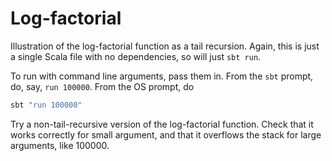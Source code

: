 # Log-factorial

Illustration of the log-factorial function as a tail recursion. Again, this is just a single Scala file with no dependencies, so will just `sbt run`.

To run with command line arguments, pass them in. From the `sbt` prompt, do, say, `run 100000`. From the OS prompt, do
```bash
sbt "run 100000"
```

Try a non-tail-recursive version of the log-factorial function. Check that it works correctly for small argument, and that it overflows the stack for large arguments, like 100000.

